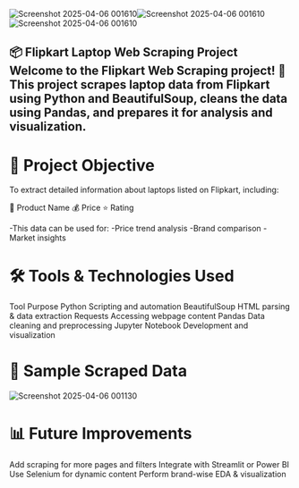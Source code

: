 
![Screenshot 2025-04-06 001610](https://github.com/user-attachments/assets/14f5c8f0-fdbe-491b-ba91-4f79d091ef6f)![Screenshot 2025-04-06 001610](https://github.com/user-attachments/assets/bfd359f8-50ef-4ae2-94da-4199dbc2219c)![Screenshot 2025-04-06 001610](https://github.com/user-attachments/assets/d15d3006-cfda-46be-9323-210e2d2bc910)



📦 Flipkart Laptop Web Scraping Project
Welcome to the Flipkart Web Scraping project! 🚀
This project scrapes laptop data from Flipkart using Python and BeautifulSoup, cleans the data using Pandas, and prepares it for analysis and visualization.
------------------------------------------------------------------------------------------------------------------------------------------------------------------------------
# 📌 Project Objective
To extract detailed information about laptops listed on Flipkart, including:

🧾 Product Name
💰 Price
⭐ Rating

-This data can be used for:
-Price trend analysis
-Brand comparison
-Market insights

# 🛠️ Tools & Technologies Used
Tool	Purpose
Python	Scripting and automation
BeautifulSoup	HTML parsing & data extraction
Requests	Accessing webpage content
Pandas	Data cleaning and preprocessing
Jupyter Notebook	Development and visualization

# 📄 Sample Scraped Data
![Screenshot 2025-04-06 001130](https://github.com/user-attachments/assets/0852f4ea-9640-4476-891c-d1fe75684ce1)


# 📊 Future Improvements
Add scraping for more pages and filters
Integrate with Streamlit or Power BI
Use Selenium for dynamic content
Perform brand-wise EDA & visualization

